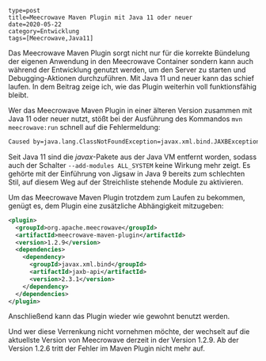 ~~~~~~
type=post
title=Meecrowave Maven Plugin mit Java 11 oder neuer
date=2020-05-22
category=Entwicklung
tags=[Meecrowave,Java11]
~~~~~~
Das Meecrowave Maven Plugin sorgt nicht nur für die korrekte Bündelung der eigenen Anwendung in den
Meecrowave Container sondern kann auch während der Entwicklung genutzt werden, um den Server zu
starten und Debugging-Aktionen durchzuführen. Mit Java 11 und neuer kann das schief laufen. In dem
Beitrag zeige ich, wie das Plugin weiterhin voll funktionsfähig bleibt.

<!--more-->

Wer das Meecrowave Maven Plugin in einer älteren Version zusammen mit Java 11 oder neuer nutzt, stößt bei der Ausführung des
Kommandos `mvn meecrowave:run` schnell auf die Fehlermeldung:

```bash
Caused by=java.lang.ClassNotFoundException=javax.xml.bind.JAXBException
```

Seit Java 11 sind die _javax_-Pakete aus der Java VM entfernt worden, sodass auch der Schalter
`--add-modules ALL_SYSTEM` keine Wirkung mehr zeigt. Es gehörte mit der Einführung von Jigsaw in
Java 9 bereits zum schlechten Stil, auf diesem Weg auf der Streichliste stehende Module zu
aktivieren.

Um das Meecrowave Maven Plugin trotzdem zum Laufen zu bekommen, genügt es, dem Plugin eine
zusätzliche Abhängigkeit mitzugeben:

```xml
<plugin>
  <groupId>org.apache.meecrowave</groupId>
  <artifactId>meecrowave-maven-plugin</artifactId>
  <version>1.2.9</version>
  <dependencies>
    <dependency>
      <groupId>javax.xml.bind</groupId>
      <artifactId>jaxb-api</artifactId>
      <version>2.3.1</version>
    </dependency>
  </dependencies>
</plugin>
```

Anschließend kann das Plugin wieder wie gewohnt benutzt werden.

Und wer diese Verrenkung nicht vornehmen möchte, der wechselt auf die aktuellste Version von
Meecrowave derzeit in der Version 1.2.9. Ab der Version 1.2.6 tritt der Fehler im Maven Plugin nicht
mehr auf.
